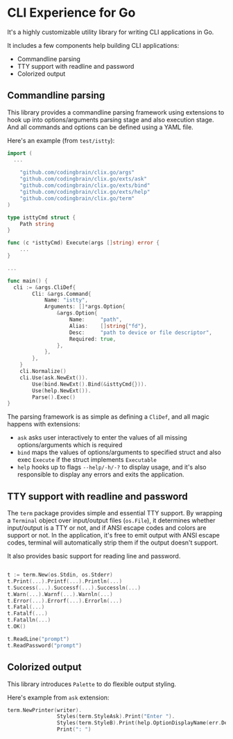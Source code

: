 # CLI Experience for Go

It's a highly customizable utility library for writing CLI applications in Go.

It includes a few components help building CLI applications:

- Commandline parsing
- TTY support with readline and password
- Colorized output

## Commandline parsing

This library provides a commandline parsing framework using extensions to hook up
into options/arguments parsing stage and also execution stage.
And all commands and options can be defined using a YAML file.

Here's an example (from `test/istty`):

```go
import (
  ...
  
	"github.com/codingbrain/clix.go/args"
	"github.com/codingbrain/clix.go/exts/ask"
	"github.com/codingbrain/clix.go/exts/bind"
	"github.com/codingbrain/clix.go/exts/help"
	"github.com/codingbrain/clix.go/term"
)

type isttyCmd struct {
	Path string
}

func (c *isttyCmd) Execute(args []string) error {
	...
}

...

func main() {
  cli := &args.CliDef{
		Cli: &args.Command{
			Name: "istty",
			Arguments: []*args.Option{
				&args.Option{
					Name:     "path",
					Alias:    []string{"fd"},
					Desc:     "path to device or file descriptor",
					Required: true,
				},
			},
		},
	}
	cli.Normalize()
	cli.Use(ask.NewExt()).
		Use(bind.NewExt().Bind(&isttyCmd{})).
		Use(help.NewExt()).
		Parse().Exec()
}
```

The parsing framework is as simple as defining a `CliDef`, and all magic happens with extensions:

- `ask` asks user interactively to enter the values of all missing options/arguments which is required
- `bind` maps the values of options/arguments to specified struct and also exec `Execute` if the struct implements `Executable`
- `help` hooks up to flags `--help/-h/-?` to display usage, and it's also responsible to display any errors and exits the application.

## TTY support with readline and password

The `term` package provides simple and essential TTY support.
By wrapping a `Terminal` object over input/output files (`os.File`), 
it determines whether input/output is a TTY or not, 
and if ANSI escape codes and colors are support or not.
In the application, it's free to emit output with ANSI escape codes, 
terminal will automatically strip them if the output doesn't support.

It also provides basic support for reading line and password.

```go

t := term.New(os.Stdin, os.Stderr)
t.Print(...).Printf(...).Println(...)
t.Success(...).Successf(...).Successln(...)
t.Warn(...).Warnf(...).Warnln(...)
t.Error(...).Errorf(...).Errorln(...)
t.Fatal(...)
t.Fatalf(...)
t.Fatalln(...)
t.OK()

t.ReadLine("prompt")
t.ReadPassword("prompt")
```

## Colorized output

This library introduces `Palette` to do flexible output styling.

Here's example from `ask` extension:

```go
term.NewPrinter(writer).
				Styles(term.StyleAsk).Print("Enter ").
				Styles(term.StyleB).Print(help.OptionDisplayName(err.Def)).Pop().
				Print(": ")
```
